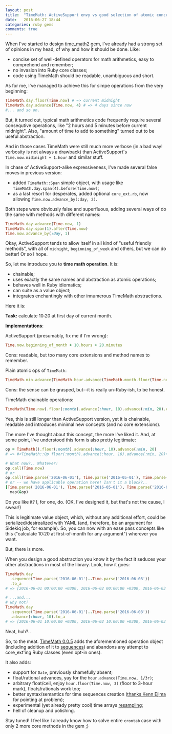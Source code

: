 ```yaml
---
layout: post
title:  "TimeMath: ActiveSupport envy vs good selection of atomic concepts"
date:   2016-06-27 18:44
categories: ruby gems
comments: true
---
```


When I've started to design [time_math2](https://github.com/zverok/time_math2)
gem, I've already had a strong set of opinions in my head, of why and
how it should be done. Like:
* concise set of well-defined operators for math arithmetics, easy to
  comprehend and remember;
* no invasion into Ruby core classes;
* code using TimeMath should be readable, unambiguous and short.

As for me, I've managed to achieve this for simpe operations from the
very beginning:

```ruby
TimeMath.day.floor(Time.now) # => current midnight
TimeMath.day.advance(Time.now, 4) # => 4 days since now
#... and so on.
```

But, it turned out, typical math arithmetics code frequently require
several consequtive operations, like "2 hours and 5 minutes before current
midnight". Also, "amount of time to add to something" turned out to
be useful abstraction.

And in those cases TimeMath were still much more verbose (in a bad way!
verbosity is not always a drawback) than ActiveSupport's `Time.now.midinight + 1.hour`
and similar stuff.

In chase of ActiveSupport-alike expressiveness, I've made several false
moves in previous version:

* added `TimeMath::Span` simple object, with usage like
  `TimeMath.day.span(4).before(Time.now)`;
* as a last resort for desperates, added optional `core_ext.rb`, now
  allowing `Time.now.advance_by(:day, 2)`.

Both steps were obviously false and superfluous, adding several ways of
do the same with methods with different names:

```ruby
TimeMath.day.advance(Time.now, 1)
TimeMath.day.span(1).after(Time.now)
Time.now.advance_by(:day, 1)
```

Okay, ActiveSupport tends to allow itself in all kind of "useful friendly
methods", with all of `midnight`, `beginning_of_week` and others, but
we can do better! Or so I hope.

So, let me introduce you to **time math operation**. It is:

* chainable;
* uses exactly the same names and abstraction as atomic operations;
* behaves well in Ruby idiomatics;
* can suite as a value object;
* integrates enchantingly with other innumerous TimeMath abstractions.

Here it is:

**Task:** calculate 10:20 at first day of current month.

**Implementations**:

ActiveSupport (presumably, fix me if I'm wrong):

```ruby
Time.now.beginning_of_month + 10.hours + 20.minutes
```

Cons: readable, but too many core extensions and method names to remember.

Plain atomic ops of `TimeMath`:

```ruby
TimeMath.min.advance(TimeMath.hour.advance(TimeMath.month.floor(Time.now), 10), 20)
```

Cons: the sense can be grasped, but--it is really un-Ruby-ish, to be honest.

TimeMath chainable operations:

```ruby
TimeMath(Time.now).floor(:month).advance(:hour, 10).advance(:min, 20).call
```

Yes, this is still longer than ActiveSupport version, yet it is chainable,
readable and introduces minimal new concepts (and no core extensions).

The more I've thought about this concept, the more I've liked it. And,
at some point, I've understood this form is also pretty legitimate:

```ruby
op = TimeMath().floor(:month).advance(:hour, 10).advance(:min, 20)
# => #<TimeMath::Op floor(:month).advance(:hour, 10).advance(:min, 20)>

# What now?.. Whatever!
op.call(Time.now)
# or
op.call(Time.parse('2016-06-01'), Time.parse('2016-05-01'), Time.parse('2016-04-01'))
# or -- we have applicable operation here! Isn't it a block?..
[Time.parse('2016-06-01'), Time.parse('2016-05-01'), Time.parse('2016-04-01')].
  map(&op)
```

Do you like it? I, for one, do. (OK, I've designed it, but that's not
the cause, I swear!)

This is legitimate value object, which, without any additional effort,
could be serialized/desirealized with YAML (and, therefore, be an argument
for Sidekiq job, for example). So, you can now with an ease pass concepts
like this ("calculate 10:20 at first-of-month for any argument") wherever
you want.

But, there is more.

When you design a good abstraction you know it by the fact it seduces
your other abstractions in most of the library. Look, how it goes:

```ruby
TimeMath.day
  .sequence(Time.parse('2016-06-01')..Time.parse('2016-06-08'))
  .to_a
# => [2016-06-01 00:00:00 +0300, 2016-06-02 00:00:00 +0300, 2016-06-03 00:00:00 +0300, 2016-06-04 00:00:00 +0300, 2016-06-05 00:00:00 +0300, 2016-06-06 00:00:00 +0300, 2016-06-07 00:00:00 +0300, 2016-06-08 00:00:00 +0300]

# ...and...
# why not?
TimeMath.day
  .sequence(Time.parse('2016-06-01')..Time.parse('2016-06-08'))
  .advance(:hour, 10).to_a
# => [2016-06-01 10:00:00 +0300, 2016-06-02 10:00:00 +0300, 2016-06-03 10:00:00 +0300, 2016-06-04 10:00:00 +0300, 2016-06-05 10:00:00 +0300, 2016-06-06 10:00:00 +0300, 2016-06-07 10:00:00 +0300, 2016-06-08 10:00:00 +0300]
```

Neat, huh?..

So, to the meat. [TimeMath 0.0.5](https://github.com/zverok/time_math2/blob/master/CHANGELOG.md#005-2016-06-25)
adds the aforementioned operation object (including addition of it to
[sequences](https://github.com/zverok/time_math2#time-sequence-abstraction))
and abandons any attempt to core_ext'ing Ruby classes (even opt-in ones).

It also adds:

* support for `Date`, previously shamefully absent;
* float/rational advances, yay for the `hour.advance(Time.now, 1/3r)`;
* arbitrary float/ceil, enjoy `hour.floor(Time.now, 3)` (floor to 3-hour
  mark), floats/rationals work too;
* better syntax/semantics for time sequences creation ([thanks Kenn Ejima](https://github.com/zverok/time_math2/issues/2)
  for pointing at problem);
* experimental (yet already pretty cool) time arrays [resampling](https://github.com/zverok/time_math2#resampling);
* hell of cleanup and polishing.

Stay tuned! I feel like I already know how to solve entire `crontab`
case with only 2 more core methods in the gem ;)
